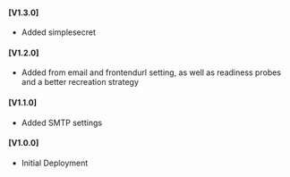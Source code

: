 #### [V1.3.0]
* Added simplesecret

#### [V1.2.0]
* Added from email and frontendurl setting, as well as readiness probes and a better recreation strategy

#### [V1.1.0]
* Added SMTP settings

#### [V1.0.0]
* Initial Deployment
